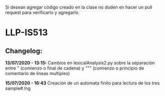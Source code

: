 Si desean agregar código creado en la clase no duden en hacer un pull request para verificarlo y agregarlo.

# LLP-IS513

Changelog:
----------

**13/07/2020 - 13:15:** Cambios en lexicalAnalysis2.py sobre la separación entre " (comienzo o final de cadena) y """ (comienzo o principio de comentario de lineas multiples) &nbsp;

**15/07/2020 - 16:43** Creación de un automata finito para lectura de los tres sample#.lng
